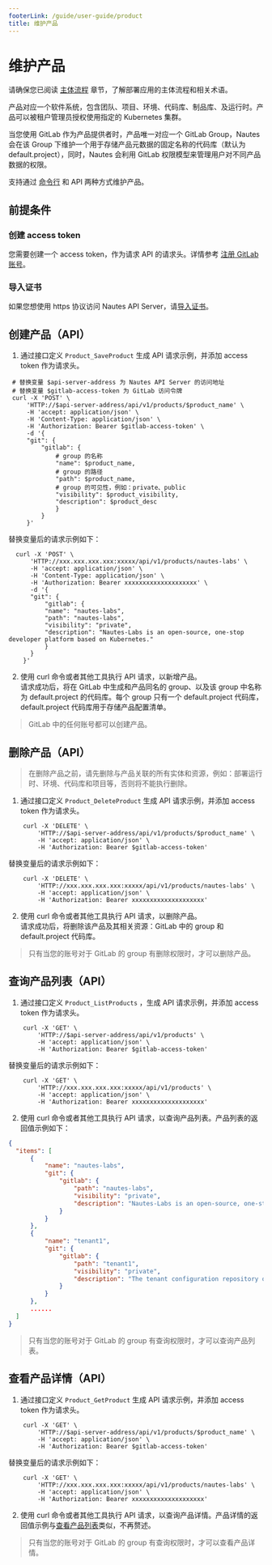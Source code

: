 ```yaml
---
footerLink: /guide/user-guide/product
title: 维护产品
---
```


# 维护产品

请确保您已阅读 [主体流程](main-process.md) 章节，了解部署应用的主体流程和相关术语。

产品对应一个软件系统，包含团队、项目、环境、代码库、制品库、及运行时。产品可以被租户管理员授权使用指定的 Kubernetes 集群。

当您使用 GitLab 作为产品提供者时，产品唯一对应一个 GitLab Group，Nautes 会在该 Group 下维护一个用于存储产品元数据的固定名称的代码库（默认为 default.project），同时，Nautes 会利用 GitLab 权限模型来管理用户对不同产品数据的权限。

支持通过 [命令行](deploy-an-application.md#准备运行环境) 和 API 两种方式维护产品。	

## 前提条件

### 创建 access token
您需要创建一个 access token，作为请求 API 的请求头。详情参考 [注册 GitLab 账号](deploy-an-application.md#注册-gitlab-账号)。

### 导入证书
如果您想使用 https 协议访问 Nautes API Server，请[导入证书](deploy-an-application.md#导入证书)。


## 创建产品（API）
1. 通过接口定义 `Product_SaveProduct` 生成 API 请求示例，并添加 access token 作为请求头。
  ```Shell
   # 替换变量 $api-server-address 为 Nautes API Server 的访问地址
   # 替换变量 $gitlab-access-token 为 GitLab 访问令牌
   curl -X 'POST' \
       'HTTP://$api-server-address/api/v1/products/$product_name' \
       -H 'accept: application/json' \
       -H 'Content-Type: application/json' \
       -H 'Authorization: Bearer $gitlab-access-token' \
       -d '{
       "git": {
           "gitlab": {	
               # group 的名称
               "name": $product_name,  
               # group 的路径
               "path": $product_name,
               # group 的可见性，例如：private、public
               "visibility": $product_visibility,
               "description": $product_desc
               }
           }
       }'
  ```
  替换变量后的请求示例如下：
  ```Shell
    curl -X 'POST' \
        'HTTP://xxx.xxx.xxx.xxx:xxxxx/api/v1/products/nautes-labs' \
        -H 'accept: application/json' \
        -H 'Content-Type: application/json' \
        -H 'Authorization: Bearer xxxxxxxxxxxxxxxxxxxx' \
        -d '{
        "git": {
            "gitlab": {
            "name": "nautes-labs",
            "path": "nautes-labs",
            "visibility": "private",
            "description": "Nautes-Labs is an open-source, one-stop developer platform based on Kubernetes."
        	}
        }
      }'
  ```

2. 使用 curl 命令或者其他工具执行 API 请求，以新增产品。  
请求成功后，将在 GitLab 中生成和产品同名的 group、以及该 group 中名称为 default.project 的代码库。每个 group 只有一个 default.project 代码库，default.project 代码库用于存储产品配置清单。

> GitLab 中的任何账号都可以创建产品。

## 删除产品（API）
> 在删除产品之前，请先删除与产品关联的所有实体和资源，例如：部署运行时、环境、代码库和项目等，否则将不能执行删除。
1. 通过接口定义 `Product_DeleteProduct` 生成 API 请求示例，并添加 access token 作为请求头。
```Shell
    curl -X 'DELETE' \
        'HTTP://$api-server-address/api/v1/products/$product_name' \
        -H 'accept: application/json' \
        -H 'Authorization: Bearer $gitlab-access-token' 
```
替换变量后的请求示例如下：
```Shell
    curl -X 'DELETE' \
        'HTTP://xxx.xxx.xxx.xxx:xxxxx/api/v1/products/nautes-labs' \
        -H 'accept: application/json' \
        -H 'Authorization: Bearer xxxxxxxxxxxxxxxxxxxx'
```
2. 使用 curl 命令或者其他工具执行 API 请求，以删除产品。  
请求成功后，将删除该产品及其相关资源：GitLab 中的 group 和 default.project 代码库。
> 只有当您的账号对于 GitLab 的 group 有删除权限时，才可以删除产品。



## 查询产品列表（API）
1. 通过接口定义 `Product_ListProducts` ，生成 API 请求示例，并添加 access token 作为请求头。
```Shell
    curl -X 'GET' \
        'HTTP://$api-server-address/api/v1/products' \
        -H 'accept: application/json' \
        -H 'Authorization: Bearer $gitlab-access-token' 
```
替换变量后的请求示例如下：
```Shell
    curl -X 'GET' \
        'HTTP://xxx.xxx.xxx.xxx:xxxxx/api/v1/products' \
        -H 'accept: application/json' \
        -H 'Authorization: Bearer xxxxxxxxxxxxxxxxxxxx'
```
2. 使用 curl 命令或者其他工具执行 API 请求，以查询产品列表。产品列表的返回值示例如下：
  ```json
  {
    "items": [
        {
            "name": "nautes-labs",
            "git": {
                "gitlab": {
                    "path": "nautes-labs",
                    "visibility": "private",
                    "description": "Nautes-Labs is an open-source, one-stop developer platform based on Kubernetes."
                }
            }
        },
        {
            "name": "tenant1",
            "git": {
                "gitlab": {
                    "path": "tenant1",
                    "visibility": "private",
                    "description": "The tenant configuration repository of the Nautes-Labs."
                }
            }
        },
        ......
    ]
  }
  ```

> 只有当您的账号对于 GitLab 的 group 有查询权限时，才可以查询产品列表。

## 查看产品详情（API）
1. 通过接口定义 `Product_GetProduct` 生成 API 请求示例，并添加 access token 作为请求头。
```Shell
    curl -X 'GET' \
        'HTTP://$api-server-address/api/v1/products/$product_name' \
        -H 'accept: application/json' \
        -H 'Authorization: Bearer $gitlab-access-token' 
```
替换变量后的请求示例如下：
```Shell
    curl -X 'GET' \
        'HTTP://xxx.xxx.xxx.xxx:xxxxx/api/v1/products/nautes-labs' \
        -H 'accept: application/json' \
        -H 'Authorization: Bearer xxxxxxxxxxxxxxxxxxxx' 
```

2. 使用 curl 命令或者其他工具执行 API 请求，以查询产品详情。产品详情的返回值示例与[查看产品列表](#查询产品列表api)类似，不再赘述。

> 只有当您的账号对于 GitLab 的 group 有查询权限时，才可以查看产品详情。